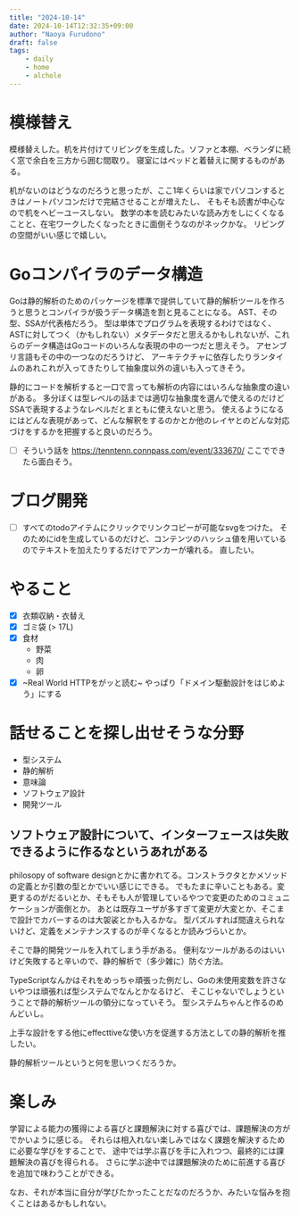 ```yaml
---
title: "2024-10-14"
date: 2024-10-14T12:32:35+09:00
author: "Naoya Furudono"
draft: false
tags:
    - daily
    - home
    - alchole
---
```


# 模様替え

模様替えした。机を片付けてリビングを生成した。ソファと本棚、ベランダに続く窓で余白を三方から囲む間取り。
寝室にはベッドと着替えに関するものがある。

机がないのはどうなのだろうと思ったが、ここ1年くらいは家でパソコンするときはノートパソコンだけで完結させることが増えたし、
そもそも読書が中心なので机をヘビーユースしない。
数学の本を読むみたいな読み方をしにくくなることと、在宅ワークしたくなったときに面倒そうなのがネックかな。
リビングの空間がいい感じで嬉しい。

# Goコンパイラのデータ構造

Goは静的解析のためのパッケージを標準で提供していて静的解析ツールを作ろうと思うとコンパイラが扱うデータ構造を割と見ることになる。
AST、その型、SSAが代表格だろう。
型は単体でプログラムを表現するわけではなく、
ASTに対してつく（かもしれない）メタデータだと思えるかもしれないが、これらのデータ構造はGoコードのいろんな表現の中の一つだと思えそう。
アセンブリ言語もその中の一つなのだろうけど、
アーキテクチャに依存したりランタイムのあれこれが入ってきたりして抽象度以外の違いも入ってきそう。

静的にコードを解析すると一口で言っても解析の内容にはいろんな抽象度の違いがある。
多分ぼくは型レベルの話までは適切な抽象度を選んで使えるのだけどSSAで表現するようなレベルだとまともに使えないと思う。
使えるようになるにはどんな表現があって、どんな解釈をするのかとか他のレイヤとのどんな対応づけをするかを把握すると良いのだろう。

- [ ] そういう話を <https://tenntenn.connpass.com/event/333670/> ここでできたら面白そう。

# ブログ開発

- [ ] すべてのtodoアイテムにクリックでリンクコピーが可能なsvgをつけた。
  そのためにidを生成しているのだけど、コンテンツのハッシュ値を用いているのでテキストを加えたりするだけでアンカーが壊れる。
  直したい。
  
# やること

- [x] 衣類収納・衣替え
- [x] ゴミ袋 (> 17L)
- [x] 食材
  - 野菜
  - 肉
  - 卵
- [x] ~Real World HTTPをがッと読む~ やっぱり「ドメイン駆動設計をはじめよう」にする

# 話せることを探し出せそうな分野

- 型システム
- 静的解析
- 意味論
- ソフトウェア設計
- 開発ツール

## ソフトウェア設計について、インターフェースは失敗できるように作るなというあれがある

philosopy of software designとかに書かれてる。コンストラクタとかメソッドの定義とか引数の型とかでいい感じにできる。
でもたまに辛いこともある。変更するのがだるいとか、そもそも人が管理しているやつで変更のためのコミュニケーションが面倒とか。
あとは既存ユーザが多すぎて変更が大変とか、そこまで設計でカバーするのは大袈裟とかも入るかな。
型パズルすれば間違えられないけど、定義をメンテナンスするのが辛くなるとか読みづらいとか。

そこで静的開発ツールを入れてしまう手がある。
便利なツールがあるのはいいけど失敗すると辛いので、静的解析で（多少雑に）防ぐ方法。

TypeScriptなんかはそれをめっちゃ頑張った例だし、Goの未使用変数を許さないやつは頑張れば型システムでなんとかなるけど、
そこじゃないでしょうということで静的解析ツールの領分になっていそう。
型システムちゃんと作るのめんどいし。

上手な設計をする他にeffecttiveな使い方を促進する方法としての静的解析を推したい。

静的解析ツールというと何を思いつくだろうか。

# 楽しみ

学習による能力の獲得による喜びと課題解決に対する喜びでは、課題解決の方がでかいように感じる。
それらは相入れない楽しみではなく課題を解決するために必要な学びをすることで、
途中では学ぶ喜びを手に入れつつ、最終的には課題解決の喜びを得られる。
さらに学ぶ途中では課題解決のために前進する喜びを追加で味わうことができる。

なお、それが本当に自分が学びたかったことだなのだろうか、みたいな悩みを抱くことはあるかもしれない。

